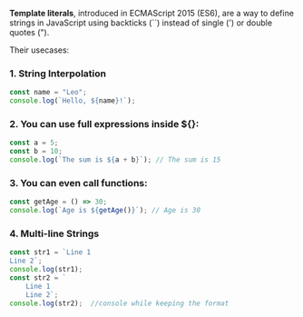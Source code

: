 **Template literals**, introduced in ECMAScript 2015 (ES6), are a way to define strings 
in JavaScript using backticks (``) instead of single (') or double quotes (").

Their usecases:

### 1. String Interpolation
```js
const name = "Leo";
console.log(`Hello, ${name}!`);
```

### 2. You can use full expressions inside ${}:
```js
const a = 5;
const b = 10;
console.log(`The sum is ${a + b}`); // The sum is 15
```

### 3. You can even call functions:
```js
const getAge = () => 30;
console.log(`Age is ${getAge()}`); // Age is 30
```

### 4. Multi-line Strings

```js
const str1 = `Line 1
Line 2`;
console.log(str1);
const str2 = `
    Line 1
    Line 2`;
console.log(str2);  //console while keeping the format
```
